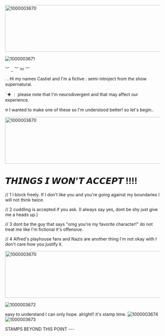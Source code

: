 <img width="640" height="152" alt="1000003670" src="https://github.com/user-attachments/assets/45fd7191-f812-46cf-bc7c-f5b69ca96064" />

![1000003671](https://github.com/user-attachments/assets/7758e4fd-5443-4210-8db4-1b2f441477fe)

   ︶ ⏝ ︶ ୨୧ ︶ 
 
  ⨾     .         Hi my names Castiel and I'm a fictive : semi-introject from the show supernatural. 

 ˙ ✚  ﹕   please note that I'm neurodivergent and that may affect our experience. 
 
  𖹭                I wanted to make one of these so I'm understood better! so let's begin.. 


<img width="640" height="152" alt="1000003670" src="https://github.com/user-attachments/assets/da736eca-25a2-4f02-a2ca-1e6c178c38de" />
   
#  𝙏𝙃𝙄𝙉𝙂𝙎 𝙄 𝙒𝙊𝙉'𝙏 𝘼𝘾𝘾𝙀𝙋𝙏  !!!! 
    
//   1  I block freely. If I don't like you and you're going against my boundaries I will not think twice. 

//  2  cuddling is accepted if you ask. (I always say yes, dont be shy just give me a heads up.) 

//  3   dont be the guy that says "omg you're my favorite character!" do not treat me like I'm fictional it's offensive. 

//   4  Alfred's playhouse fans and Nazis are another thing I'm not okay with I don't care how you justify it. 

<img width="640" height="152" alt="1000003670" src="https://github.com/user-attachments/assets/bb8dc467-8299-4597-8d92-0036bd233104" />

![1000003672](https://github.com/user-attachments/assets/cee3faae-fe21-4525-b843-cbde4ad3c3cc)      

easy to understand I can only hope. alright!! it's stamp time. 
![1000003674](https://github.com/user-attachments/assets/f4d1799d-a27c-4497-b35e-ece1e489ce60)  ![1000003673](https://github.com/user-attachments/assets/d6505af5-8949-4e67-9c3b-5810b2414162)

STAMPS BEYOND THIS POINT  ---

